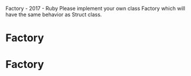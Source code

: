 Factory - 2017 - Ruby
Please implement your own class Factory which will have the same behavior as Struct class.
# Factory
# Factory
